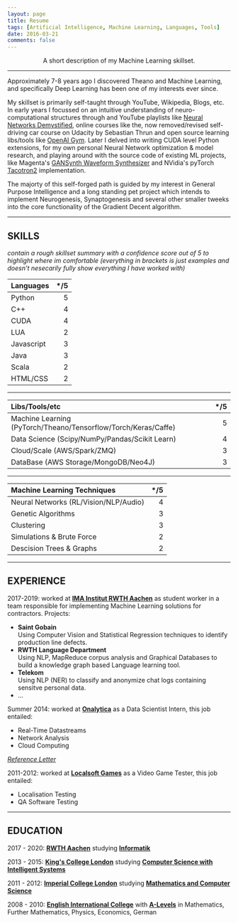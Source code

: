 ```yaml
---
layout: page
title: Resume
tags: [Artificial Intelligence, Machine Learning, Languages, Tools]
date: 2016-03-21
comments: false
---
```

    
<center> A short description of my Machine Learning skillset. </center>

-----------------------------------------------------------

Approximately 7-8 years ago I discovered Theano and Machine Learning, and specifically Deep Learning has been one of my interests ever since. 

My skillset is primarily self-taught through YouTube, Wikipedia, Blogs, etc. In early years I focussed on an intuitive understanding of neuro-computational structures through and YouTube playlists like [Neural Networks Demystified](https://www.youtube.com/watch?v=bxe2T-V8XRs&list=PLiaHhY2iBX9hdHaRr6b7XevZtgZRa1PoU), online courses like the, now removed/revised self-driving car course on Udacity by Sebastian Thrun and open source learning libs/tools like [OpenAI Gym](http://gym.openai.com/). Later I delved into writing CUDA level Python extensions, for my own personal Neural Network optimization & model research, and playing around with the source code of existing ML projects, like Magenta's [GANSynth Waveform Synthesizer](https://magenta.tensorflow.org/gansynth) and NVidia's pyTorch [Tacotron2](https://github.com/NVIDIA/tacotron2) implementation.

The majorty of this self-forged path is guided by my interest in General Purpose Intelligence and a long standing pet project which intends to implement Neurogenesis, Synaptogenesis and several other smaller tweeks into the core functionality of the Gradient Decent algorithm.

-----------------------------------------------------------

## SKILLS
*contain a rough skillset summary with a confidence score out of 5 to highlight where im comfortable (everything in brackets is just examples and doesn't nesecarily fully show everything I have worked with)*

| Languages  | */5  |
|:-----------|-----:|
| Python     | 5    |
| C++        | 4    |
| CUDA       | 4    |
| LUA        | 2    |
| Javascript | 3    |
| Java       | 3    |
| Scala      | 2    |
| HTML/CSS   | 2    |

-----------------------------------------------------------

| Libs/Tools/etc                                                  | */5 |
|:----------------------------------------------------------------|----:|
| Machine Learning (PyTorch/Theano/Tensorflow/Torch/Keras/Caffe)  | 5   |
| Data Science (Scipy/NumPy/Pandas/Scikit Learn)                  | 4   |
| Cloud/Scale (AWS/Spark/ZMQ)                                     | 3   |
| DataBase (AWS Storage/MongoDB/Neo4J)                            | 3   | 

-----------------------------------------------------------

| Machine Learning Techniques             | */5 |
|:----------------------------------------|----:|
| Neural Networks (RL/Vision/NLP/Audio)   | 4   |
| Genetic Algorithms                      | 3   |
| Clustering                              | 3   |
| Simulations & Brute Force               | 2   |
| Descision Trees & Graphs                | 2   |

-----------------------------------------------------------

## EXPERIENCE

2017-2019: worked at **[IMA Institut RWTH Aachen](https://cybernetics-lab.de/)** as student worker in a team responsible for implementing Machine Learning solutions for contractors. Projects:

* **Saint Gobain** <br> Using Computer Vision and Statistical Regression techniques to identify production line defects.
* **RWTH Language Department** <br> Using NLP, MapReduce corpus analysis and Graphical Databases to build a knowledge graph based Language learning tool.
* **Telekom** <br> Using NLP (NER) to classify and anonymize chat logs containing sensitve personal data.
* ...

Summer 2014: worked at **[Onalytica](http://www.onalytica.com/)** as a Data Scientist Intern, this job entailed:

* Real-Time Datastreams
* Network Analysis
* Cloud Computing

[*Reference Letter*](https://drive.google.com/open?id=0B9uCsNmRtZ2CSGJYRWtWZ2dxQ00)

2011-2012: worked at **[Localsoft Games](http://www.localsoft.com/)** as a Video Game Tester, this job entailed:

* Localisation Testing
* QA Software Testing

-----------------------------------------------------------

## EDUCATION

2017 - 2020: **[RWTH Aachen](https://www.rwth-aachen.de/go/id/a/?lidx=1)** studying **[Informatik](https://www.rwth-aachen.de/cms/root/Studium/Vor-dem-Studium/Studiengaenge/Liste-Aktuelle-Studiengaenge/Studiengangbeschreibung/~bnzs/Informatik-B-Sc-/)**

2013 - 2015: **[King's College London](http://www.kcl.ac.uk/index.aspx)** studying **[Computer Science with Intelligent Systems](http://www.kcl.ac.uk/study/undergraduate/courses/computer-science-with-intelligent-systems-bsc.aspx)**

2011 - 2012: **[Imperial College London](https://www.imperial.ac.uk/)** studying **[Mathematics and Computer Science](http://www.imperial.ac.uk/computing/current-students/jmc-info/jmc-first-year/)**

2008 - 2010: **[English International College](http://eicmarbella.org/)** with **[A-Levels](https://drive.google.com/open?id=0B9uCsNmRtZ2CTlZQOWNDdVZwSXM)** in Mathematics, Further Mathematics, Physics, Economics, German

